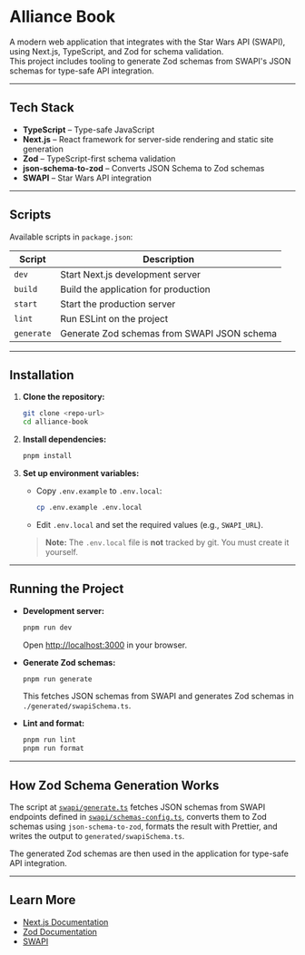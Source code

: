 # Alliance Book

A modern web application that integrates with the Star Wars API (SWAPI), using Next.js, TypeScript, and Zod for schema validation.  
This project includes tooling to generate Zod schemas from SWAPI's JSON schemas for type-safe API integration.

---

## Tech Stack

- **TypeScript** – Type-safe JavaScript
- **Next.js** – React framework for server-side rendering and static site generation
- **Zod** – TypeScript-first schema validation
- **json-schema-to-zod** – Converts JSON Schema to Zod schemas
- **SWAPI** – Star Wars API integration

---

## Scripts

Available scripts in `package.json`:

| Script     | Description                                 |
| ---------- | ------------------------------------------- |
| `dev`      | Start Next.js development server            |
| `build`    | Build the application for production        |
| `start`    | Start the production server                 |
| `lint`     | Run ESLint on the project                   |
| `generate` | Generate Zod schemas from SWAPI JSON schema |

---

## Installation

1. **Clone the repository:**

   ```sh
   git clone <repo-url>
   cd alliance-book
   ```

2. **Install dependencies:**

   ```sh
   pnpm install
   ```

3. **Set up environment variables:**

   - Copy `.env.example` to `.env.local`:
     ```sh
     cp .env.example .env.local
     ```
   - Edit `.env.local` and set the required values (e.g., `SWAPI_URL`).

   > **Note:** The `.env.local` file is **not** tracked by git. You must create it yourself.

---

## Running the Project

- **Development server:**

  ```sh
  pnpm run dev
  ```

  Open [http://localhost:3000](http://localhost:3000) in your browser.

- **Generate Zod schemas:**

  ```sh
  pnpm run generate
  ```

  This fetches JSON schemas from SWAPI and generates Zod schemas in `./generated/swapiSchema.ts`.

- **Lint and format:**
  ```sh
  pnpm run lint
  pnpm run format
  ```

---

## How Zod Schema Generation Works

The script at [`swapi/generate.ts`](swapi/generate.ts) fetches JSON schemas from SWAPI endpoints defined in [`swapi/schemas-config.ts`](swapi/schemas-config.ts), converts them to Zod schemas using `json-schema-to-zod`, formats the result with Prettier, and writes the output to `generated/swapiSchema.ts`.

The generated Zod schemas are then used in the application for type-safe API integration.

---

## Learn More

- [Next.js Documentation](https://nextjs.org/docs)
- [Zod Documentation](https://zod.dev/)
- [SWAPI](https://swapi.dev/)
